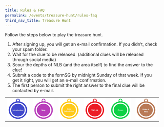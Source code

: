 ```yaml
---
title: Rules & FAQ
permalink: /events/treasure-hunt/rules-faq
third_nav_title: Treasure Hunt
---
```

Follow the steps below to play the treasure hunt.

1. After signing up, you will get an e-mail confirmation. If you didn’t, check your spam folder.
3. Wait for the clue to be released. (additional clues will be released through social media)
4. Scour the depths of NLB (and the area itself) to find the answer to the clue!
5. Submit a code to the formSG by midnight Sunday of that week. If you get it right, you will get an e-mail confirmation.
6. The first person to submit the right answer to the final clue will be contacted by e-mail.

|  |  |  |  |  |  |
| :--------: | :--------: | :--------: | :--------: | :--------: | :--------: |
| [![Introduction](/images/sample-treasure-hunt-landing-introduction.png)](/events/treasure-hunt/introduction)| [![Map](/images/sample-treasure-hunt-landing-map.png)](/events/treasure-hunt/map)| [![Code Submission](/images/sample-treasure-hunt-landing-code-submission.png)](/events/treasure-hunt/code-submission)| [![Sign-up](/images/sample-treasure-hunt-landing-sign-up.png)](/events/treasure-hunt/isign-up)| [![Prizes](/images/sample-treasure-hunt-landing-prizes.png)](/events/treasure-hunt/prizes)| [![Rules & FAQ](/images/sample-treasure-hunt-landing-rules.png)](/events/treasure-hunt/rules-faq)|
